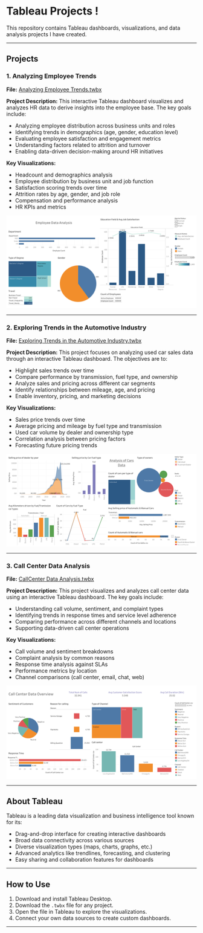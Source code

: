 
# Tableau Projects !
This repository contains Tableau dashboards, visualizations, and data analysis projects I have created.

---

## Projects

### 1. Analyzing Employee Trends
**File:** [Analyzing Employee Trends.twbx](Analyzing%20Employee%20Trends%20Dashboard.png)

**Project Description:**
This interactive Tableau dashboard visualizes and analyzes HR data to derive insights into the employee base. The key goals include:

- Analyzing employee distribution across business units and roles
- Identifying trends in demographics (age, gender, education level)
- Evaluating employee satisfaction and engagement metrics
- Understanding factors related to attrition and turnover
- Enabling data-driven decision-making around HR initiatives

**Key Visualizations:**

- Headcount and demographics analysis
- Employee distribution by business unit and job function
- Satisfaction scoring trends over time
- Attrition rates by age, gender, and job role
- Compensation and performance analysis
- HR KPIs and metrics

![Analyzing Employee Trends](https://github.com/SaiKiranNandipati/TableauDashBoards/blob/main/assets/P1.png)

---

### 2. Exploring Trends in the Automotive Industry
**File:** [Exploring Trends in the Automotive Industry.twbx](Exploring%20Trends%20in%20the%20Automotive%20Industry.png)

**Project Description:**
This project focuses on analyzing used car sales data through an interactive Tableau dashboard. The objectives are to:

- Highlight sales trends over time
- Compare performance by transmission, fuel type, and ownership
- Analyze sales and pricing across different car segments
- Identify relationships between mileage, age, and pricing
- Enable inventory, pricing, and marketing decisions

**Key Visualizations:**

- Sales price trends over time
- Average pricing and mileage by fuel type and transmission
- Used car volume by dealer and ownership type
- Correlation analysis between pricing factors
- Forecasting future pricing trends

![Automotive Trends](https://github.com/SaiKiranNandipati/TableauDashBoards/blob/main/assets/p2.png)

---

### 3. Call Center Data Analysis
**File:** [CallCenter Data Analysis.twbx](Callcenter%20Data%20Analysis.png)

**Project Description:**
This project visualizes and analyzes call center data using an interactive Tableau dashboard. The key goals include:

- Understanding call volume, sentiment, and complaint types
- Identifying trends in response times and service level adherence
- Comparing performance across different channels and locations
- Supporting data-driven call center operations

**Key Visualizations:**

- Call volume and sentiment breakdowns
- Complaint analysis by common reasons
- Response time analysis against SLAs
- Performance metrics by location
- Channel comparisons (call center, email, chat, web)

![Call Center Analysis](https://github.com/SaiKiranNandipati/TableauDashBoards/blob/main/assets/p3.png)

---

## About Tableau
Tableau is a leading data visualization and business intelligence tool known for its:

- Drag-and-drop interface for creating interactive dashboards
- Broad data connectivity across various sources
- Diverse visualization types (maps, charts, graphs, etc.)
- Advanced analytics like trendlines, forecasting, and clustering
- Easy sharing and collaboration features for dashboards

---

## How to Use

1. Download and install Tableau Desktop.
2. Download the `.twbx` file for any project.
3. Open the file in Tableau to explore the visualizations.
4. Connect your own data sources to create custom dashboards.

---
